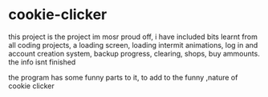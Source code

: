 # cookie-clicker

this project is the project im mosr proud off, i have included bits learnt from all coding projects, a loading screen, loading intermit animations, log in and account creation system, backup progress, clearing, shops, buy ammounts. the info isnt finished

the program has some funny parts to it, to add to the funny ,nature of cookie clicker
